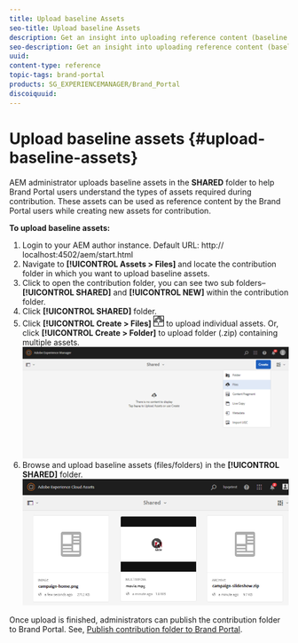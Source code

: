 ```yaml
---
title: Upload baseline Assets 
seo-title: Upload baseline Assets
description: Get an insight into uploading reference content (baseline assets) to a contribution folder in Brand Portal.
seo-description: Get an insight into uploading reference content (baseline assets) to a contribution folder in Brand Portal.
uuid: 
content-type: reference
topic-tags: brand-portal
products: SG_EXPERIENCEMANAGER/Brand_Portal
discoiquuid: 
---
```


# Upload baseline assets {#upload-baseline-assets}

AEM administrator uploads baseline assets in the **SHARED** folder to help Brand Portal users understand the types of assets required during contribution. These assets can be used as reference content by the Brand Portal users while creating new assets for contribution.

**To upload baseline assets:**

1. Login to your AEM author instance.
Default URL: http:// localhost:4502/aem/start.html
1. Navigate to **[!UICONTROL Assets > Files]** and locate the contribution folder in which you want to upload baseline assets.
1. Click to open the contribution folder, you can see two sub folders–**[!UICONTROL SHARED]** and **[!UICONTROL NEW]** within the contribution folder.
1. Click **[!UICONTROL SHARED]** folder.
1. Click **[!UICONTROL Create > Files]** ![](assets/upload.png) to upload individual assets.
Or, click **[!UICONTROL Create > Folder]** to upload folder (.zip) containing multiple assets.
![](assets/upload-baseline-assets1.png)
1. Browse and upload baseline assets (files/folders) in the **[!UICONTROL SHARED]** folder.
![](assets/upload-baseline-assets2.png)

Once upload is finished, administrators can publish the contribution folder to Brand Portal. See, [Publish contribution folder to Brand Portal](brand-portal-publish-contribution-folder-to-brand-portal.md).